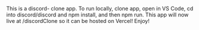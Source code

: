This is a discord- clone app. To run locally, clone app, open in VS Code, cd into discord/discord and npm install, and then npm run. This app will now live at /discordClone so it can be hosted on Vercel! Enjoy!
